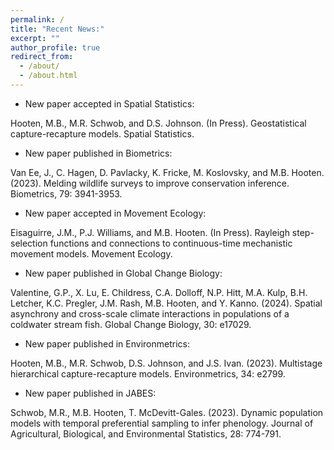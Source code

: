 ```yaml
---
permalink: /
title: "Recent News:"
excerpt: ""
author_profile: true
redirect_from: 
  - /about/
  - /about.html
---
```


* New paper accepted in Spatial Statistics:

Hooten, M.B., M.R. Schwob, and D.S. Johnson. (In Press). Geostatistical capture-recapture models. Spatial Statistics.

* New paper published in Biometrics:

Van Ee, J., C. Hagen, D. Pavlacky, K. Fricke, M. Koslovsky, and M.B. Hooten.  (2023).  Melding wildlife surveys to improve conservation inference.  Biometrics, 79: 3941-3953.

* New paper accepted in Movement Ecology:

Eisaguirre, J.M., P.J. Williams, and M.B. Hooten. (In Press). Rayleigh step-selection functions and connections to continuous-time mechanistic movement models. Movement Ecology.

* New paper published in Global Change Biology:

Valentine, G.P., X. Lu, E. Childress, C.A. Dolloff, N.P. Hitt, M.A. Kulp, B.H. Letcher, K.C. Pregler, J.M. Rash, M.B. Hooten, and Y. Kanno.  (2024).  Spatial asynchrony and cross-scale climate interactions in populations of a coldwater stream fish.  Global Change Biology, 30: e17029.

* New paper published in Environmetrics:

Hooten, M.B., M.R. Schwob, D.S. Johnson, and J.S. Ivan.  (2023).  Multistage hierarchical capture-recapture models.  Environmetrics, 34: e2799.

* New paper published in JABES:

Schwob, M.R., M.B. Hooten, T. McDevitt-Gales. (2023). Dynamic population models with temporal preferential sampling to infer phenology. Journal of Agricultural, Biological, and Environmental Statistics, 28: 774-791.


